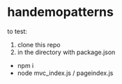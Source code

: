 # handemopatterns

to test:

1. clone this repo
2. in the directory with package.json
  - npm i
  - node mvc_index.js / pageindex.js
  
  
